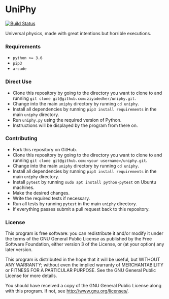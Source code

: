 # UniPhy
[![Build Status](https://travis-ci.org/ziyadedher/uniphy.svg?branch=master)](https://travis-ci.org/ziyadedher/uniphy)

Universal physics, made with great intentions but horrible executions.


### Requirements
  * `python >= 3.6`
  * `pip3`
  * `arcade`


### Direct Use
  * Clone this repository by going to the directory you want to clone to and running `git clone git@github.com:ziyadedher/uniphy.git`.
  * Change into the main `uniphy` directory by running `cd uniphy`.
  * Install all dependencies by running `pip3 install requirements` in the main `uniphy` directory.
  * Run `uniphy.py` using the required version of Python.
  * Instructions will be displayed by the program from there on.


### Contributing
  * Fork this repository on GitHub.
  * Clone this repository by going to the directory you want to clone to and running `git clone git@github.com:<your username>/uniphy.git`.
  * Change into the main `uniphy` directory by running `cd uniphy`.
  * Install all dependencies by running `pip3 install requirements` in the main `uniphy` directory.
  * Install `pytest` by running `sudo apt install python-pytest` on Ubuntu machines.
  * Make the desired changes.
  * Write the required tests if necessary.
  * Run all tests by running `pytest` in the main `uniphy` directory.
  * If everything passes submit a pull request back to this repository.


### License
This program is free software: you can redistribute it and/or modify it under the terms of the GNU General Public License as published by the Free Software Foundation, either version 3 of the License, or (at your option) any later version.

This program is distributed in the hope that it will be useful, but WITHOUT ANY WARRANTY; without even the implied warranty of MERCHANTABILITY or FITNESS FOR A PARTICULAR PURPOSE. See the GNU General Public License for more details.

You should have received a copy of the GNU General Public License along with this program. If not, see http://www.gnu.org/licenses/.
